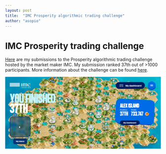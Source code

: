```yaml
---
layout: post
title:  "IMC Prosperity algorithmic trading challenge"
author: "asopio"
---
```


# IMC Prosperity trading challenge

[Here](https://github.com/asopio/imc-prosperity-challenge) are my submissions to the Prosperity algorithmic trading challenge hosted by the market maker IMC. My submission ranked 37th out of >1000 participants. More information about the challenge can be found [here](https://prosperity.imc.com/).

![result screen](https://raw.githubusercontent.com/asopio/imc-prosperity-challenge/main/result.png)

